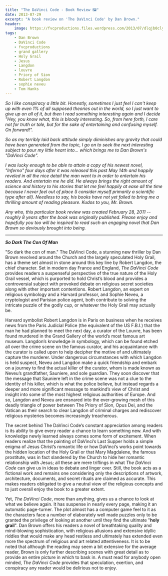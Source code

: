 ```yaml
---
title: "The DaVinci Code - Book Review 🖼️"
date: 2013-07-29
excerpt: "A book review on 'The DaVinci Code' by Dan Brown."
header:
    image: https://fvcproductions.files.wordpress.com/2013/07/dlqjb0cly1xaymibqdqxsbsy6vj.jpg
tags:
    - Dan Brown
    - DaVinci Code
    - fvcproductions
    - grand gallery
    - Holy Grail
    - Jesus
    - Langdon
    - louvre
    - Priory of Sion
    - Robert Langdon
    - sophie neveu
    - Tom Hanks
---
```


*So I like conspiracy a little bit. Honestly, sometimes I just feel I
can't keep up with even 1% of all supposed theories out in the world, so
I just want to give up on all of it, but then I read something
interesting again and I decide "Hey, you know what, this is bloody
interesting. So, from here forth, I care not for truth or tale, but for
the sake of entertaining and confusing myself. On forward!".*

*So as my terribly laid back attitude simply diminishes any gravity that
could have been generated from the topic, I go on to seek the next
interesting subject to pour my little heart into... which brings me to
Dan Brown's "DaVinci Code".*

*I was lucky enough to be able to attain a copy of his newest novel,
"Inferno" four days after it was released this past May 14th and happily
reveled in all the nice detail the man went to in order to entertain his
readers. And entertain me he did. He always brings the right amount of
science and history to his stories that let me feel happily at ease all
the time because I never feel out of place (I consider myself primarily
a scientific type after all). Needless to say, his books have not yet
failed to bring me a thrilling amount of reading pleasure. Kudos to you,
Mr. Brown.*

*Any who, this particular book review was created February 28, 2011 --
roughly 8 years after the book was originally published. Please enjoy
and hopefully you too will be inspired to read such an engaging novel
that Dan Brown so deviously brought into being.*

------------------------------------------------------------------------

***So Dark The Con Of Man***

"So dark the con of man." The DaVinci Code, a stunning new thriller by
Dan Brown revolved around the Church and the largely speculated Holy
Grail, has a theme set almost in stone around this key line by Robert
Langdon, the chief character. Set in modern day France and England, *The
DaVinci Code* provides readers a suspenseful perspective of the true
nature of the Holy Grail vessel, which is purported to hold Christ’s
blood and provides a controversial subject with provoked debate on
religious secret societies along with other important contentions.
Robert Langdon, an expert on religious symbology and a Harvard
professor, and Sophie Neveu, a cryptologist and Parisian police agent,
both contribute to solving the intricate puzzle of the godly cup, or
whatever the Holy Grail may actually be.

Harvard symbolist Robert Langdon is in Paris on business when he
receives news from the Paris Judicial Police (the equivalent of the US
F.B.I.) that the man he had planned to meet the next day, a curator of
the Louvre, has been found murdered in the Grand Gallery of the world’s
most famous art museum. Langdon’s knowledge in symbology, which can be
found etched all over the crime scene on the famous curator, and his
acquaintance with the curator is called upon to help decipher the motive
of and ultimately capture the murderer. Under dangerous circumstances
with which Langdon is held suspect, Neveu and Langdon make a quick
friendship and embark on a journey to find the actual killer of the
curator, whom is made known as Neveu’s grandfather, Sauniere, and sole
guardian. They soon discover that the message that Sauniere left in the
crime scene was not a clue to the identity of his killer, which is what
the police believe, but instead regards a deeper and more significant
message to mankind’s view of Christ and insight into some of the most
highest religious authorities of Europe. And so, Langdon and Neveu are
ensnared into the ever-growing mesh of this deadly triangle of power
between The Priory of Sion, Opus Dei, and the Vatican as their search to
clear Langdon of criminal charges and rediscover religious mysteries
becomes increasingly treacherous.

The secret behind The DaVinci Code’s constant appreciation among readers
is its ability to give every reader a chance to learn something new. And
with knowledge newly learned always comes some form of excitement. When
readers realize that the painting of DaVinci’s Last Supper holds a
simple enigma of Jesus Christ’s romantic life or how DaVinci’s works
point towards the hidden location of the Holy Grail or that Mary
Magdalene, the famous prostitute, was in fact slandered by the Church to
hide her romantic relationship with Jesus; all these are mere triflings
in what *The DaVinci Code* can give us in ideas to debate and linger
over. Still, the book acts as a fictional work and remains one
considering only the descriptions of artwork, architecture, documents,
and secret rituals are claimed as accurate. This makes readers obligated
to give a neutral view of the religious concepts and to just overall
enjoy the book to a greater extent.

Yet, *The DaVinci Code*, more than anything, gives us a chance to look
at what we believe again. It has suspense in nearly every page, making
it an automatic page-turner. The plot almost has a computer game feel to
it as the characters face a number of elaborately well made puzzles only
to be granted the privilege of looking at another until they find the
ultimate "**holy grail**". Dan Brown offers his readers a novel of
breathtaking quality and mind-blowing sophistication, with religious
allusions and extensive idyllic riddles that would make any head
restless and ultimately has extended even more the spectrum of religious
and art related attentiveness. It is to be noted that although the
reading may seem a bit extensive for the average reader, Brown is only
further describing scenes with great detail as to provide an entire
picture in which to bask in. A must read for anybody open minded, *The
DaVinci Code* provides that speculation, exertion, and conspiracy any
reader would be delirious not to enjoy.
